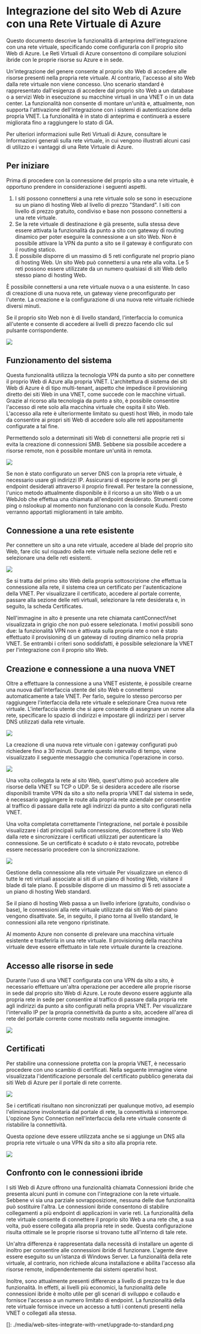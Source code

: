 <properties title="Integrate your Azure Website with an Azure Virtual Network" pageTitle="Integrate Azure Website with Azure VNet" description="Shows you how to connect an Azure Website to a new or existing Azure virtual network" metaKeywords="" services="web-sites,virtual-network" solutions="web,integration,infrastructure" documentationCenter="" authors="cephalin" videoId="" scriptId="" />

<tags ms.service="web-sites" ms.workload="web" ms.tgt_pltfrm="na" ms.devlang="na" ms.topic="article" ms.date="09/24/2014" ms.author="cephalin" />

# Integrazione del sito Web di Azure con una Rete Virtuale di Azure

Questo documento descrive la funzionalità di anteprima dell'integrazione con una rete virtuale, specificando come configurarla con il proprio sito Web di Azure. Le Reti Virtuali di Azure consentono di compilare soluzioni ibride con le proprie risorse su Azure e in sede.

Un'integrazione del genere consente al proprio sito Web di accedere alle risorse presenti nella propria rete virtuale. Al contrario, l'accesso al sito Web dalla rete virtuale non viene concesso. Uno scenario standard è rappresentato dall'esigenza di accedere dal proprio sito Web a un database o a servizi Web in esecuzione su macchine virtuali in una VNET o in un data center. La funzionalità non consente di montare un'unità e, attualmente, non supporta l'attivazione dell'integrazione con i sistemi di autenticazione della propria VNET. La funzionalità è in stato di anteprima e continuerà a essere migliorata fino a raggiungere lo stato di GA.

Per ulteriori informazioni sulle Reti Virtuali di Azure, consultare le Informazioni generali sulla rete virtuale, in cui vengono illustrati alcuni casi di utilizzo e i vantaggi di una Rete Virtuale di Azure.

## Per iniziare

Prima di procedere con la connessione del proprio sito a una rete virtuale, è opportuno prendere in considerazione i seguenti aspetti.

1.  I siti possono connettersi a una rete virtuale solo se sono in esecuzione su un piano di hosting Web al livello di prezzo "Standard". I siti con livello di prezzo gratuito, condiviso e base non possono connettersi a una rete virtuale.
2.  Se la rete virtuale di destinazione è già presente, sulla stessa deve essere attivata la funzionalità da punto a sito con gateway di routing dinamico per poter eseguire la connessione a un sito Web. Non è possibile attivare la VPN da punto a sito se il gateway è configurato con il routing statico.
3.  È possibile disporre di un massimo di 5 reti configurate nel proprio piano di hosting Web. Un sito Web può connettersi a una rete alla volta. Le 5 reti possono essere utilizzate da un numero qualsiasi di siti Web dello stesso piano di hosting Web.

È possibile connettersi a una rete virtuale nuova o a una esistente. In caso di creazione di una nuova rete, un gateway viene preconfigurato per l'utente. La creazione e la configurazione di una nuova rete virtuale richiede diversi minuti.

Se il proprio sito Web non è di livello standard, l'interfaccia lo comunica all'utente e consente di accedere ai livelli di prezzo facendo clic sul pulsante corrispondente.

![](./media/web-sites-integrate-with-vnet/upgrade-to-standard.png)

## Funzionamento del sistema

Questa funzionalità utilizza la tecnologia VPN da punto a sito per connettere il proprio Web di Azure alla propria VNET. L'architettura di sistema dei siti Web di Azure è di tipo multi-tenant, aspetto che impedisce il provisioning diretto dei siti Web in una VNET, come succede con le macchine virtuali. Grazie al ricorso alla tecnologia da punto a sito, è possibile consentire l'accesso di rete solo alla macchina virtuale che ospita il sito Web. L'accesso alla rete è ulteriormente limitato su questi host Web, in modo tale da consentire ai propri siti Web di accedere solo alle reti appositamente configurate a tal fine.

Permettendo solo a determinati siti Web di connettersi alle proprie reti si evita la creazione di connessioni SMB. Sebbene sia possibile accedere a risorse remote, non è possibile montare un'unità in remota.

![](./media/web-sites-integrate-with-vnet/how-it-works.png)

Se non è stato configurato un server DNS con la propria rete virtuale, è necessario usare gli indirizzi IP. Assicurarsi di esporre le porte per gli endpoint desiderati attraverso il proprio firewall. Per testare la connessione, l'unico metodo attualmente disponibile è il ricorso a un sito Web o a un WebJob che effettua una chiamata all'endpoint desiderato. Strumenti come ping o nslookup al momento non funzionano con la console Kudu. Presto verranno apportati miglioramenti in tale ambito.

## Connessione a una rete esistente

Per connettere un sito a una rete virtuale, accedere al blade del proprio sito Web, fare clic sul riquadro della rete virtuale nella sezione delle reti e selezionare una delle reti esistenti.

![](./media/web-sites-integrate-with-vnet/connect-to-existing-vnet.png)

Se si tratta del primo sito Web della propria sottoscrizione che effettua la connessione alla rete, il sistema crea un certificato per l'autenticazione della VNET. Per visualizzare il certificato, accedere al portale corrente, passare alla sezione delle reti virtuali, selezionare la rete desiderata e, in seguito, la scheda Certificates.

Nell'immagine in alto è presente una rete chiamata cantConnectVnet visualizzata in grigio che non può essere selezionata. I motivi possibili sono due: la funzionalità VPN non è attivata sulla propria rete o non è stato effettuato il provisioning di un gateway di routing dinamico nella propria VNET. Se entrambi i criteri sono soddisfatti, è possibile selezionare la VNET per l'integrazione con il proprio sito Web.

## Creazione e connessione a una nuova VNET

Oltre a effettuare la connessione a una VNET esistente, è possibile crearne una nuova dall'interfaccia utente del sito Web e connettersi automaticamente a tale VNET. Per farlo, seguire lo stesso percorso per raggiungere l'interfaccia della rete virtuale e selezionare Crea nuova rete virtuale. L'interfaccia utente che si apre consente di assegnare un nome alla rete, specificare lo spazio di indirizzi e impostare gli indirizzi per i server DNS utilizzati dalla rete virtuale.

![](./media/web-sites-integrate-with-vnet/create-new-vnet.png)

La creazione di una nuova rete virtuale con i gateway configurati può richiedere fino a 30 minuti. Durante questo intervallo di tempo, viene visualizzato il seguente messaggio che comunica l'operazione in corso.

![](./media/web-sites-integrate-with-vnet/new-vnet-progress.png)

Una volta collegata la rete al sito Web, quest'ultimo può accedere alle risorse della VNET su TCP o UDP. Se si desidera accedere alle risorse disponibili tramite VPN da sito a sito nella propria VNET dal sistema in sede, è necessario aggiungere le route alla propria rete aziendale per consentire al traffico di passare dalla rete agli indirizzi da punto a sito configurati nella VNET.

Una volta completata correttamente l'integrazione, nel portale è possibile visualizzare i dati principali sulla connessione, disconnettere il sito Web dalla rete e sincronizzare i certificati utilizzati per autenticare la connessione. Se un certificato è scaduto o è stato revocato, potrebbe essere necessario procedere con la sincronizzazione.

![](./media/web-sites-integrate-with-vnet/vnet-status-portal.png)

Gestione della connessione alla rete virtuale
Per visualizzare un elenco di tutte le reti virtuali associate ai siti di un piano di hosting Web, visitare il blade di tale piano. È possibile disporre di un massimo di 5 reti associate a un piano di hosting Web standard.

Se il piano di hosting Web passa a un livello inferiore (gratuito, condiviso o base), le connessioni alla rete virtuale utilizzate dai siti Web del piano vengono disattivate. Se, in seguito, il piano torna al livello standard, le connessioni alla rete vengono ripristinate.

Al momento Azure non consente di prelevare una macchina virtuale esistente e trasferirla in una rete virtuale. Il provisioning della macchina virtuale deve essere effettuato in tale rete virtuale durante la creazione.

## Accesso alle risorse in sede

Durante l'uso di una VNET configurata con una VPN da sito a sito, è necessario effettuare un'altra operazione per accedere alle proprie risorse in sede dal proprio sito Web di Azure. Le route devono essere aggiunte alla propria rete in sede per consentire al traffico di passare dalla propria rete agli indirizzi da punto a sito configurati nella propria VNET. Per visualizzare l'intervallo IP per la propria connettività da punto a sito, accedere all'area di rete del portale corrente come mostrato nella seguente immagine.

![](./media/web-sites-integrate-with-vnet/vpn-to-onpremise.png)

## Certificati

Per stabilire una connessione protetta con la propria VNET, è necessario procedere con uno scambio di certificati. Nella seguente immagine viene visualizzata l'identificazione personale del certificato pubblico generata dai siti Web di Azure per il portale di rete corrente.

![](./media/web-sites-integrate-with-vnet/vpn-to-onpremise-certificate.png)

Se i certificati risultano non sincronizzati per qualunque motivo, ad esempio l'eliminazione involontaria dal portale di rete, la connettività si interrompe. L'opzione Sync Connection nell'interfaccia della rete virtuale consente di ristabilire la connettività.

Questa opzione deve essere utilizzata anche se si aggiunge un DNS alla propria rete virtuale o una VPN da sito a sito alla propria rete.

![](./media/web-sites-integrate-with-vnet/vnet-sync-connection.png)

## Confronto con le connessioni ibride

I siti Web di Azure offrono una funzionalità chiamata Connessioni ibride che presenta alcuni punti in comune con l'integrazione con la rete virtuale. Sebbene vi sia una parziale sovrapposizione, nessuna delle due funzionalità può sostituire l'altra. Le connessioni ibride consentono di stabilire collegamenti a più endpoint di applicazioni in varie reti. La funzionalità della rete virtuale consente di connettere il proprio sito Web a una rete che, a sua volta, può essere collegata alla propria rete in sede. Questa configurazione risulta ottimale se le proprie risorse si trovano tutte all'interno di tale rete.

Un'altra differenza è rappresentata dalla necessità di installare un agente di inoltro per consentire alle connessioni ibride di funzionare. L'agente deve essere eseguito su un'istanza di Windows Server. La funzionalità della rete virtuale, al contrario, non richiede alcuna installazione e abilita l'accesso alla risorse remote, indipendentemente dai sistemi operativi host.

Inoltre, sono attualmente presenti differenze a livello di prezzo tra le due funzionalità. In effetti, ai livelli più economici, la funzionalità delle connessioni ibride è molto utile per gli scenari di sviluppo e collaudo e fornisce l'accesso a un numero limitato di endpoint. La funzionalità della rete virtuale fornisce invece un accesso a tutti i contenuti presenti nella VNET o collegati alla stessa.

  []: ./media/web-sites-integrate-with-vnet/upgrade-to-standard.png
